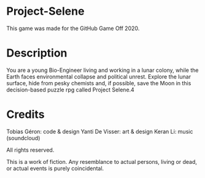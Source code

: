 # Project-Selene

This game was made for the GitHub Game Off 2020.


# Description
You are a young Bio-Engineer living and working in a lunar colony, while the Earth faces environmental collapse and political unrest. Explore the lunar surface, hide from pesky chemists and, if possible, save the Moon in this decision-based puzzle rpg called Project Selene.4

# Credits
Tobias Géron: code & design
Yanti De Visser: art & design
Keran Li: music (soundcloud)



All rights reserved.

This is a work of fiction. Any resemblance to actual persons, living or dead, or actual events is purely coincidental.